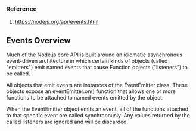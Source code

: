 ### Reference
1. https://nodejs.org/api/events.html

## Events Overview
Much of the Node.js core API is built around an idiomatic asynchronous event-driven architecture in which certain kinds of objects (called "emitters") emit named events that cause Function objects ("listeners") to be called. 

All objects that emit events are instances of the EventEmitter class. These objects expose an eventEmitter.on() function that allows one or more functions to be attached to named events emitted by the object. 

When the EventEmitter object emits an event, all of the functions attached to that specific event are called synchronously. Any values returned by the called listeners are ignored and will be discarded.